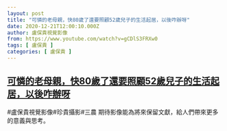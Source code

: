 ```yaml
---
layout: post
title: "可憐的老母親，快80歲了還要照顧52歲兒子的生活起居，以後咋辦呀"
date: 2020-12-21T12:00:10.000Z
author: 盧保貴視覺影像
from: https://www.youtube.com/watch?v=gCDlS3FRXw0
tags: [ 盧保貴 ]
categories: [ 盧保貴 ]
---
```

<!--1608552010000-->
[可憐的老母親，快80歲了還要照顧52歲兒子的生活起居，以後咋辦呀](https://www.youtube.com/watch?v=gCDlS3FRXw0)
------

<div>
#盧保貴視覺影像#珍貴攝影#三農 期待影像能為將來保留文獻，給人們帶來更多的意義與思考。
</div>
